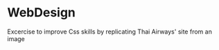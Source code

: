WebDesign
=========
Excercise to improve Css skills by replicating Thai Airways' site from an image
